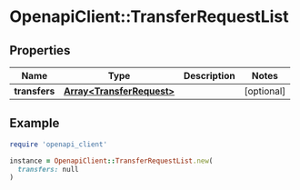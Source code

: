 # OpenapiClient::TransferRequestList

## Properties

| Name | Type | Description | Notes |
| ---- | ---- | ----------- | ----- |
| **transfers** | [**Array&lt;TransferRequest&gt;**](TransferRequest.md) |  | [optional] |

## Example

```ruby
require 'openapi_client'

instance = OpenapiClient::TransferRequestList.new(
  transfers: null
)
```

